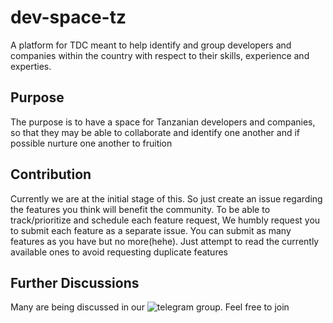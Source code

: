 # dev-space-tz
A platform for TDC meant to help identify and group developers and companies within the country with respect to their skills, experience and experties.

## Purpose
The purpose is to have a space for Tanzanian developers and companies, so that they may be able to collaborate and identify one another and if possible nurture one another to fruition

## Contribution
Currently we are at the initial stage of this. So just create an issue regarding the features you think will benefit the community.
To be able to track/prioritize and schedule each feature request, We humbly request you to submit each feature as a separate issue. You can submit as many features as you have but no more(hehe). Just attempt to read the currently available ones to avoid requesting duplicate features

## Further Discussions
Many are being discussed in our ![telegram](https://t.me/tanzaniadeveloperscommunity) group. Feel free to join
